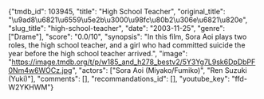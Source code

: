 {"tmdb_id": 103945, "title": "High School Teacher", "original_title": "\u9ad8\u6821\u6559\u5e2b\u3000\u98fc\u80b2\u306e\u6821\u820e", "slug_title": "high-school-teacher", "date": "2003-11-25", "genre": ["Drame"], "score": "0.0/10", "synopsis": "In this film, Sora Aoi plays two roles, the high school teacher, and a girl who had committed suicide the year before the high school teacher arrived.", "image": "https://image.tmdb.org/t/p/w185_and_h278_bestv2/5Y3Yg7L9sk6DpDbPF0Nm4w6WOCz.jpg", "actors": ["Sora Aoi (Miyako/Fumiko)", "Ren Suzuki (Yuki)"], "comments": [], "recommandations_id": [], "youtube_key": "ffd-W2YKHWM"}
